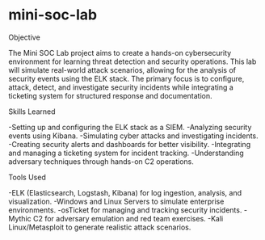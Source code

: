 # mini-soc-lab

Objective

The Mini SOC Lab project aims to create a hands-on cybersecurity environment for learning threat detection and security operations. This lab will simulate real-world attack scenarios, allowing for the analysis of security events using the ELK stack. The primary focus is to configure, attack, detect, and investigate security incidents while integrating a ticketing system for structured response and documentation.

Skills Learned

-Setting up and configuring the ELK stack as a SIEM.
-Analyzing security events using Kibana.
-Simulating cyber attacks and investigating incidents.
-Creating security alerts and dashboards for better visibility.
-Integrating and managing a ticketing system for incident tracking.
-Understanding adversary techniques through hands-on C2 operations.

Tools Used

-ELK (Elasticsearch, Logstash, Kibana) for log ingestion, analysis, and visualization.
-Windows and Linux Servers to simulate enterprise environments.
-osTicket for managing and tracking security incidents.
-Mythic C2 for adversary emulation and red team exercises.
-Kali Linux/Metasploit to generate realistic attack scenarios.

